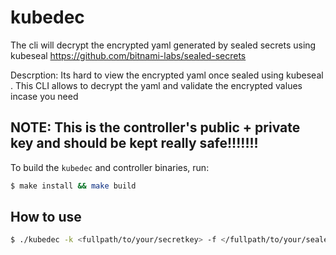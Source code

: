 # kubedec
The cli will decrypt the encrypted yaml generated by sealed secrets using kubeseal  https://github.com/bitnami-labs/sealed-secrets

Descrption:
 Its hard to view the encrypted yaml once sealed using kubeseal . This CLI allows to decrypt the yaml and validate the encrypted values incase you need


## NOTE: This is the controller's public + private key and should be kept really safe!!!!!!!

 

To build the `kubedec` and controller binaries, run:
```bash
$ make install && make build
```

## How to use
```bash
$ ./kubedec -k <fullpath/to/your/secretkey> -f </fullpath/to/your/sealedyaml>
 ```

